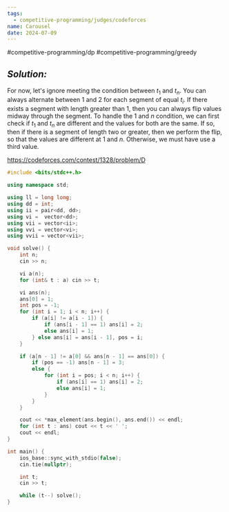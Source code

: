 ```yaml
---
tags:
  - competitive-programming/judges/codeforces
name: Carousel
date: 2024-07-09
---
```

#competitive-programming/dp #competitive-programming/greedy 
## _Solution:_
For now, let's ignore meeting the condition between $t_1$ and $t_n$. You can always alternate between 1 and 2 for each segment of equal $t_i$. If there exists a segment with length greater than 1, then you can always flip values midway through the segment. To handle the $1$ and $n$ condition, we can first check if $t_1$ and $t_n$ are different and the values for both are the same. If so, then if there is a segment of length two or greater, then we perform the flip, so that the values are different at $1$ and $n$. Otherwise, we must have use a third value.

https://codeforces.com/contest/1328/problem/D
```cpp
#include <bits/stdc++.h>

using namespace std;

using ll = long long;
using dd = int;
using ii = pair<dd, dd>;
using vi =  vector<dd>;
using vii = vector<ii>;
using vvi = vector<vi>;
using vvii = vector<vii>;

void solve() {
    int n;
    cin >> n;

    vi a(n);
    for (int& t : a) cin >> t;

    vi ans(n);
    ans[0] = 1;
    int pos = -1;
    for (int i = 1; i < n; i++) {
        if (a[i] != a[i - 1]) {
            if (ans[i - 1] == 1) ans[i] = 2;
            else ans[i] = 1;
        } else ans[i] = ans[i - 1], pos = i;
    }

    if (a[n - 1] != a[0] && ans[n - 1] == ans[0]) {
        if (pos == -1) ans[n - 1] = 3;
        else {
            for (int i = pos; i < n; i++) {
                if (ans[i] == 1) ans[i] = 2;
                else ans[i] = 1;
            }
        }
    }

    cout << *max_element(ans.begin(), ans.end()) << endl;
    for (int t : ans) cout << t << ' ';
    cout << endl;
}

int main() {
    ios_base::sync_with_stdio(false);
    cin.tie(nullptr);

    int t;
    cin >> t;

    while (t--) solve();
}
```